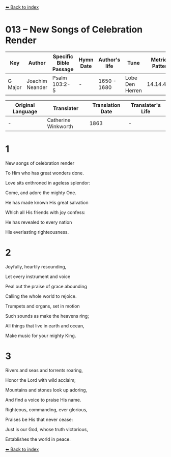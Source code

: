 [⬅️ Back to index](../README.md)

# 013 – New Songs of Celebration Render

Key | Author   | Specific Bible Passage     |Hymn Date |Author's life |Tune |Metrical Pattern   |Composer/Source                                                                                        
-- | --------- | ---------------------------|----------|--------------|-----|-------------------|-------------   
G Major  | Joachim Neander      | Psalm 103:2-5 | -  | 1650 - 1680 | Lobe Den Herren | 14.14.4.7.8 | Chorale Book for England, 1863 

Original Language | Translater | Translation Date   | Translater's Life     
----------------- | --------- | --------------------|-------------   
\-  | Catherine Winkworth      | 1863 | -  | 1827 - 1878 



# 1

New songs of celebration render

To Him who has great wonders done.

Love sits enthroned in ageless splendor:

Come, and adore the mighty One.

He has made known His great salvation

Which all His friends with joy confess:

He has revealed to every nation

His everlasting righteousness.



# 2

Joyfully, heartily resounding,

Let every instrument and voice

Peal out the praise of grace abounding

Calling the whole world to rejoice.

Trumpets and organs, set in motion

Such sounds as make the heavens ring;

All things that live in earth and ocean,

Make music for your mighty King.



# 3

Rivers and seas and torrents roaring,

Honor the Lord with wild acclaim;

Mountains and stones look up adoring,

And find a voice to praise His name.

Righteous, commanding, ever glorious,

Praises be His that never cease:

Just is our God, whose truth victorious,

Establishes the world in peace.

[⬅️ Back to index](../README.md)
